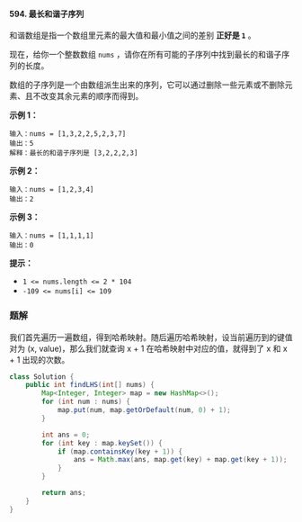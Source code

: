 #### 594. 最长和谐子序列

和谐数组是指一个数组里元素的最大值和最小值之间的差别 **正好是 `1`** 。

现在，给你一个整数数组 `nums` ，请你在所有可能的子序列中找到最长的和谐子序列的长度。

数组的子序列是一个由数组派生出来的序列，它可以通过删除一些元素或不删除元素、且不改变其余元素的顺序而得到。

**示例 1：**

```shell
输入：nums = [1,3,2,2,5,2,3,7]
输出：5
解释：最长的和谐子序列是 [3,2,2,2,3]
```

**示例 2：**

```shell
输入：nums = [1,2,3,4]
输出：2
```

**示例 3：**

```shell
输入：nums = [1,1,1,1]
输出：0
```

**提示：**

- `1 <= nums.length <= 2 * 104`
- `-109 <= nums[i] <= 109`

### 题解

我们首先遍历一遍数组，得到哈希映射。随后遍历哈希映射，设当前遍历到的键值对为 (x, value)，那么我们就查询 x + 1 在哈希映射中对应的值，就得到了 x 和 x + 1 出现的次数。

```java
class Solution {
    public int findLHS(int[] nums) {
        Map<Integer, Integer> map = new HashMap<>();
        for (int num : nums) {
            map.put(num, map.getOrDefault(num, 0) + 1);
        }

        int ans = 0;
        for (int key : map.keySet()) {
            if (map.containsKey(key + 1)) {
                ans = Math.max(ans, map.get(key) + map.get(key + 1));
            }
        }

        return ans;
    }
}
```

